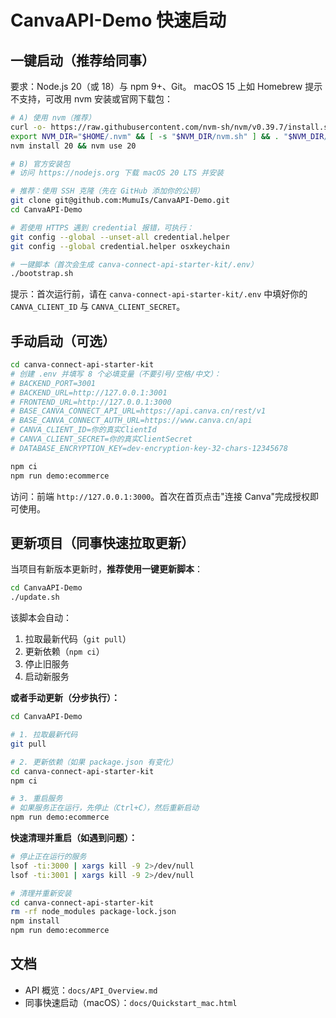 # CanvaAPI-Demo 快速启动

## 一键启动（推荐给同事）

要求：Node.js 20（或 18）与 npm 9+、Git。
macOS 15 上如 Homebrew 提示不支持，可改用 nvm 安装或官网下载包：
```bash
# A) 使用 nvm（推荐）
curl -o- https://raw.githubusercontent.com/nvm-sh/nvm/v0.39.7/install.sh | bash
export NVM_DIR="$HOME/.nvm" && [ -s "$NVM_DIR/nvm.sh" ] && . "$NVM_DIR/nvm.sh"
nvm install 20 && nvm use 20

# B) 官方安装包
# 访问 https://nodejs.org 下载 macOS 20 LTS 并安装
```

```bash
# 推荐：使用 SSH 克隆（先在 GitHub 添加你的公钥）
git clone git@github.com:MumuIs/CanvaAPI-Demo.git
cd CanvaAPI-Demo

# 若使用 HTTPS 遇到 credential 报错，可执行：
git config --global --unset-all credential.helper
git config --global credential.helper osxkeychain

# 一键脚本（首次会生成 canva-connect-api-starter-kit/.env）
./bootstrap.sh
```

提示：首次运行前，请在 `canva-connect-api-starter-kit/.env` 中填好你的 `CANVA_CLIENT_ID` 与 `CANVA_CLIENT_SECRET`。

## 手动启动（可选）

```bash
cd canva-connect-api-starter-kit
# 创建 .env 并填写 8 个必填变量（不要引号/空格/中文）：
# BACKEND_PORT=3001
# BACKEND_URL=http://127.0.0.1:3001
# FRONTEND_URL=http://127.0.0.1:3000
# BASE_CANVA_CONNECT_API_URL=https://api.canva.cn/rest/v1
# BASE_CANVA_CONNECT_AUTH_URL=https://www.canva.cn/api
# CANVA_CLIENT_ID=你的真实ClientId
# CANVA_CLIENT_SECRET=你的真实ClientSecret
# DATABASE_ENCRYPTION_KEY=dev-encryption-key-32-chars-12345678

npm ci
npm run demo:ecommerce
```

访问：前端 `http://127.0.0.1:3000`。首次在首页点击"连接 Canva"完成授权即可使用。

## 更新项目（同事快速拉取更新）

当项目有新版本更新时，**推荐使用一键更新脚本**：

```bash
cd CanvaAPI-Demo
./update.sh
```

该脚本会自动：
1. 拉取最新代码（`git pull`）
2. 更新依赖（`npm ci`）
3. 停止旧服务
4. 启动新服务

**或者手动更新（分步执行）：**

```bash
cd CanvaAPI-Demo

# 1. 拉取最新代码
git pull

# 2. 更新依赖（如果 package.json 有变化）
cd canva-connect-api-starter-kit
npm ci

# 3. 重启服务
# 如果服务正在运行，先停止（Ctrl+C），然后重新启动
npm run demo:ecommerce
```

**快速清理并重启（如遇到问题）：**
```bash
# 停止正在运行的服务
lsof -ti:3000 | xargs kill -9 2>/dev/null
lsof -ti:3001 | xargs kill -9 2>/dev/null

# 清理并重新安装
cd canva-connect-api-starter-kit
rm -rf node_modules package-lock.json
npm install
npm run demo:ecommerce
```

## 文档

- API 概览：`docs/API_Overview.md`
- 同事快速启动（macOS）：`docs/Quickstart_mac.html`
